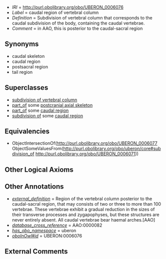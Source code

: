  * *IRI* = http://purl.obolibrary.org/obo/UBERON_0006076
 * *Label* = caudal region of vertebral column
 * *Definition* = Subdivision of vertebral column that corresponds to the caudal subdivision of the body, containing the caudal vertebrae.
 * *Comment* = in AAO, this is posterior to the caudal-sacral region

## Synonyms

 * caudal skeleton
 * caudal region
 * postsacral region
 * tail region

## Superclasses

 * [subdivision of vertebral column](../../UBERON/77/UBERON_0006077.md)
 * [part_of](../../BFO/50/BFO_0000050.md) some [postcranial axial skeleton](../../UBERON/90/UBERON_0002090.md)
 * [part_of](../../BFO/50/BFO_0000050.md) some [caudal region](../../UBERON/71/UBERON_0006071.md)
 * [subdivision of](../../core#subdivision/of/core#subdivision_of.md) some [caudal region](../../UBERON/71/UBERON_0006071.md)

## Equivalencies

 * ObjectIntersectionOf(<http://purl.obolibrary.org/obo/UBERON_0006077> ObjectSomeValuesFrom(<http://purl.obolibrary.org/obo/uberon/core#subdivision_of> <http://purl.obolibrary.org/obo/UBERON_0006071>))

## Other Logical Axioms


## Other Annotations

 * *[external_definition](../../UBPROP/01/UBPROP_0000001.md)* = Region of the vertebral column posterior to the caudal-sacral region, that may consists of two or three to more than 100 vertebrae. These vertebrae exhibit a gradual reduction in the sizes of their transverse processes and zygapophyses, but these structures are never entirely absent. All caudal vertebrae bear haemal arches.[AAO]
 * *[database_cross_reference](../../ef/oboInOwl#hasDbXref.md)* = AAO:0000082
 * *[has_obo_namespace](../../ce/oboInOwl#hasOBONamespace.md)* = uberon
 * *[oboInOwl#id](../../id/oboInOwl#id.md)* = UBERON:0006076

## External Comments

